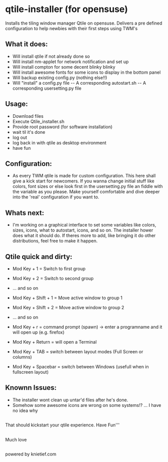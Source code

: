 # qtile-installer (for opensuse)
Installs the tiling window manager Qtile on opensuse. 
Delivers a pre defined configuration to help newbies with their first steps using TWM's

## What it does:
  - Will install qtile if not already done so
  - Will install nm-applet for network notification and set up
  - Will install compton for some decent blinky blinky
  - Will install awesome fonts for some icons to display in the bottom panel
  - Will backup existing config.py (nothing else!!)
  - Will "install" a config.py file
  -- A corresponding autostart.sh
  -- A corresponding usersetting.py file
  
## Usage:
  - Download files 
  - Execute Qtile_installer.sh
  - Provide root password (for software installation)
  - wait til it's done
  - log out 
  - log back in with qtile as desktop environment
  - have fun

## Configuration:
  - As every TWM qtile is made for custom configuration. This here shall give a kick start for newcomers. If you wanna change initial stuff like colors, font sizes or else look first in the usersetting.py file an fiddle with the variable as you please. Make yourself comfortable and dive deeper into the 'real' configuration if you want to.

## Whats next:
- I'm working on a graphical interface to set some variables like colors, sizes, icons, what to autostart, icons, and so on. The installer hower does what it should do. If theres more to add, like bringing it do other distributions, feel free to make it happen. 


## Qtile quick and dirty:

- Mod Key + 1			    = Switch to first group
- Mod Key + 2			    = Switch to second group
- ... and so on


- Mod Key + Shift + 1	= Move active window to group 1
- Mod Key + Shift + 2	= Move active window to group 2
- ... and so on


- Mod Key + r			    = command prompt (spawn) -> enter a programname and it will open up (e.g. firefox)
- Mod Key + Return	  = will open a Terminal
- Mod Key + TAB		    = switch between layout modes (Full Screen or columns)
- Mod Key + Spacebar  = switch between Windows (usefull when in fullscreen layout)

## Knownn Issues:
- The installer wont clean up untar'd files after he's done.
- Somehow some awesome icons are wrong on some systems!? ... I have no idea why

##
That should kickstart your qtile experience. 
Have Fun'''
##

Much love

##
powered by knietief.com
